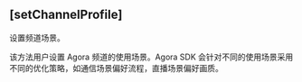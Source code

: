 ## [setChannelProfile]

<p conref="../conref/conref_rtc_api.dita/apidef/setchannelprofile" />

设置频道场景。

该方法用户设置 Agora 频道的使用场景。Agora SDK 会针对不同的使用场景采用不同的优化策略，如通信场景偏好流程，直播场景偏好画质。


